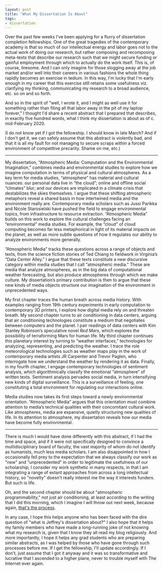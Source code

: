 ```yaml
---
layout: post
title: "What My Dissertation Is About"
tags:
- dissertation
---
```


Over the past few weeks I've been applying for a flurry of dissertation completion fellowships. One of the great tragedies of the contemporary academy is that so much of our intellectual energy and labor goes not to the actual work of doing our research, but rather composing and recomposing meta-texts that describe our research such that we might secure funding or gainful employment through which to actually do the work itself. This is, of course, tiresome. And I can only imagine for those slogging away at the job market and/or well into their careers in various fashions the whole thing rapidly becomes an exercise in tedium. In this way, I'm lucky that I'm early enough in my career that this exercise still retains some usefulness viz. clarifying my thinking, communicating my research to a broad audience, etc. so on and so forth. 

And so in the spirit of "well, I wrote it, and I might as well use it for something rather than filing all that labor away in the pit of my laptop forever," I thought I'd share a recent abstract that I prepared that describes, in exactly five hundred words, what I think my dissertation is about as of c. mid-February 2020. 

(I do not know yet if I got the fellowship. I should know in late March? And if I don't get it, we can safely assume that this abstract is violently bad, and that it is all my fault for not managing to secure scraps within a forced environment of competitive precarity. Shame on me, etc.)

***

My dissertation, “Atmospheric Media: Computation and the Environmental Imagination,” combines media and environmental studies to explore how we imagine computation in terms of physical and cultural atmospheres. As a key term for media studies, “atmosphere” has material and cultural nuances: our personal data live in “the cloud”; online and offline social “climates” blur; and our devices are implicated in a climate crisis that destabilizes the skies themselves. I argue that these shifting atmospheric metaphors reveal a shared basis in how intertwined media and the environment really are. Contemporary media scholars such as Jussi Parikka and Nicole Starosielski have pushed the field to engage environmental topics, from infrastructure to resource extraction. “Atmospheric Media” builds on this work to explore the cultural challenges facing an “environmental” media studies. For example, the “cloud” of cloud computing becomes far less metaphorical in light of its material impacts on the planet, as well as more subtle questions of how it regulates our ability to analyze environments more generally.

“Atmospheric Media” tracks these questions across a range of objects and texts, from the science fiction stories of Ted Chiang to fieldwork in Virginia’s “Data Center Alley.” I argue that these texts constitute a new discursive category within media studies that I call “atmospheric media.” These are media that analyze atmospheres, as in the big data of computational weather forecasting, but also produce atmospheres through which we make culture. My dissertation’s primary contribution is then to argue that these new kinds of media objects structure our imagination of the environment in unprecedented ways.

My first chapter traces the human breath across media history. With examples ranging from 19th century experiments in early computation to contemporary 3D printers, I explore how digital media rely on and threaten breath. My second chapter turns to air conditioning in data centers, arguing that air conditioning technologies constitute a medium that negotiates between computers and the planet. I pair readings of data centers with Kim Stanley Robinson’s speculative novel *Red Mars*, which explores the possibility of terraforming Mars for human life. My third chapter continues this planetary interest by turning to “weather interfaces,” technologies for analyzing, representing, and predicting the weather. I trace the role meteorological technologies such as weather maps play in the work of contemporary media artists JR Carpenter and Trevor Paglen, who interrogate how we understand the weather by rendering it as data. Finally, in my fourth chapter, I engage contemporary technologies of sentiment analysis, which algorithmically classify the emotional “atmosphere” of written texts. Sentiment analysis pervades social media, in turn intensifying new kinds of digital surveillance. This is a surveillance of feeling, one constituting a total environment for regulating our interactions online.

Media studies now takes its first steps toward a newly environmental orientation. “Atmospheric Media” argues that this orientation must combine attention to media’s technical qualities with their concomitant cultural work. Like atmospheres, media are expansive, quietly structuring new qualities of life. In its attention to atmosphere, my dissertation reveals how our media have become fully environmental.

***

There is much I would have done differently with this abstract, if I had the time and space, and if it were not specifically designed to convince a multidisciplinary board of faculty, the vast majority of whom do not identify as humanists, much less media scholars. I am also disappointed in how I occasionally fell prey to the expectation that we always classify our work as "new" and "unprecedented" in order to legitimate the usefulness of our scholarship; I consider my work synthetic in many respects, in that I am integrating a range of extant approaches from across a long intellectual history, so "novelty" doesn't really interest me the way it interests funders. But such is life. 

Oh, and the second chapter should be about "atmospheric programmability," not just air conditioning, at least according to the writing that I did this morning, which I imagine I will throw out next week, because again, [that's the process](/blog/2019-11-03-first-chapter-down/).

In any case, I hope this helps anyone who has been faced with the dire question of "what is Jeffrey's dissertation about?" I also hope that it helps my family members who have made a long-running joke of not knowing what my research is, given that I know they all read my blog religiously. And more importantly, I hope it helps any grad students who are preparing similar abstracts, as I was helped by those who have gone through such processes before me. If I get the fellowship, I'll update accordingly. If I don't, just assume that I got it anyway and it was so transformative and lucrative that I ascended to a higher plane, never to trouble myself with The Internet ever again. 